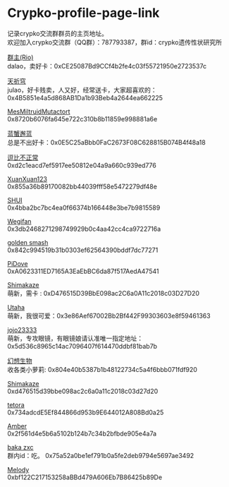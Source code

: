 # Crypko-profile-page-link
记录crypko交流群群员的主页地址。  
欢迎加入crypko交流群（QQ群）：787793387，群id：crypko遗传性状研究所

[群主(Rio)](https://crypko.ai/#/profile/0xCE25087Bd9CCf4b2fe4c03f55721950e2723537c)  
dalao，卖好卡：0xCE25087Bd9CCf4b2fe4c03f55721950e2723537c

[天祈穹](https://crypko.ai/#/profile/0x4B5851e4a5d868AB1Da1b93Beb4a2644ea662225)  
julao，好卡贱卖，人又好，经常送卡，大家超喜欢的：0x4B5851e4a5d868AB1Da1b93Beb4a2644ea662225

[MesMiltruidMutactort](https://crypko.ai/#/profile/0x8720b6076fa645e722c310b8b11859e998881a6e)  
0x8720b6076fa645e722c310b8b11859e998881a6e

[蓝蟹邂蓝](https://crypko.ai/#/profile/0x0E5C25aBbb0FaC2673F08C628815B074B4f48a18)  
总是不出好卡：0x0E5C25aBbb0FaC2673F08C628815B074B4f48a18

[逗比不正常](https://crypko.ai/#/profile/0xd2c1eacd7ef5917ee50812e04a9a660c939ed776)  
0xd2c1eacd7ef5917ee50812e04a9a660c939ed776

[XuanXuan123](https://crypko.ai/#/profile/0x855a36b89170082bb44039fff58e5472279df48e)  
0x855a36b89170082bb44039fff58e5472279df48e

[SHUI](https://crypko.ai/#/profile/0x4bba2bc7bc4ea0f66374b166448e3be7b9815589)  
0x4bba2bc7bc4ea0f66374b166448e3be7b9815589

[Wegifan](https://crypko.ai/#/profile/0x3db2468271298749929b0c4aa42cc4ca9722716a)  
0x3db2468271298749929b0c4aa42cc4ca9722716a

[golden smash](https://crypko.ai/#/profile/0x842c994519b31b0303ef62564390bddf7dc77271)  
0x842c994519b31b0303ef62564390bddf7dc77271

[PiDove](https://crypko.ai/#/profile/0xA0623311ED7165A3EaEbBC6da87f517AedA47541)  
0xA0623311ED7165A3EaEbBC6da87f517AedA47541

[Shimakaze](https://crypko.ai/#/profile/0xD476515D39BbE098ac2C6a0A11c2018c03D27D20)  
萌新，需卡 : 0xD476515D39BbE098ac2C6a0A11c2018c03D27D20

[Utaha](https://crypko.ai/#/profile/0x3e86Aef67002Bb2Bf442F99303603e8f59461363)  
萌新，我很可爱：0x3e86Aef67002Bb2Bf442F99303603e8f59461363

[jojo23333](https://crypko.ai/#/profile/0x5d536c8965c14ac7096407f614470ddbf81bab7b)  
萌新，专攻眼镜，有眼镜娘请认准唯一指定地址：0x5d536c8965c14ac7096407f614470ddbf81bab7b

[幻想生物](https://crypko.ai/#/profile/0x804e40b5387b1b48122734c5a4f6bbb071fdf920)  
收各类小萝莉: 0x804e40b5387b1b48122734c5a4f6bbb071fdf920

[Shimakaze](https://crypko.ai/#/profile/0xd476515d39bbe098ac2c6a0a11c2018c03d27d20)  
0xd476515d39bbe098ac2c6a0a11c2018c03d27d20

[tetora](https://crypko.ai/#/profile/0x734adcdE5Ef844866d953b9E644012A808Bd0a25)  
0x734adcdE5Ef844866d953b9E644012A808Bd0a25

[Amber](https://crypko.ai/#/profile/0x2f561d4e5b6a5102b124b7c34b2bfbde905e4a7a)  
0x2f561d4e5b6a5102b124b7c34b2bfbde905e4a7a

[baka zxc](https://crypko.ai/#/profile/0x75a52a0be1ef791b0a5fe2deb9794e5697ae3492)  
群内id：吃。 0x75a52a0be1ef791b0a5fe2deb9794e5697ae3492

[Melody](https://crypko.ai/#/profile/0xbf122C217153258aBBd479A606Eb7B86425b89De)  
0xbf122C217153258aBBd479A606Eb7B86425b89De
